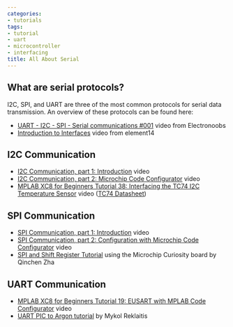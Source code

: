 ```yaml
---
categories:
- tutorials
tags:
- tutorial
- uart
- microcontroller
- interfacing
title: All About Serial
---
```


## What are serial protocols?

I2C, SPI, and UART are three of the most common protocols for serial data transmission. An overview of these protocols can be found here:

-   [UART - I2C - SPI - Serial communications #001](https://www.youtube.com/watch?v=IyGwvGzrqp8) video from Electronoobs
-   [Introduction to Interfaces](https://www.youtube.com/watch?v=nMZJwspSkAc) video from element14

## I2C Communication

-   [I2C Communication, part 1: Introduction](https://www.youtube.com/watch?v=A-RQ5ShriHY&list=PL3lfkED2i6JcJH-OETxsI43e8M-7eLeL-&index=27) video
-   [I2C Communication, part 2: Microchip Code Configurator](https://www.youtube.com/watch?v=1M1n8oEw9zk&list=PL3lfkED2i6JcJH-OETxsI43e8M-7eLeL-&index=28) video
-   [MPLAB XC8 for Beginners Tutorial 38: Interfacing the TC74 I2C Temperature Sensor](https://www.youtube.com/watch?v=uxYf_k8UB3Q&list=PL3lfkED2i6JcJH-OETxsI43e8M-7eLeL-&index=29) video ([TC74 Datasheet](http://ww1.microchip.com/downloads/en/devicedoc/21462d.pdf))

## SPI Communication

-   [SPI Communication, part 1: Introduction](https://www.youtube.com/watch?v=c8qg3DK_ZVc&list=PL3lfkED2i6JcJH-OETxsI43e8M-7eLeL-&index=30) video
-   [SPI Communication, part 2: Configuration with Microchip Code Configurator](https://www.youtube.com/watch?v=Y1uPY_9UVPY&list=PL3lfkED2i6JcJH-OETxsI43e8M-7eLeL-&index=31) video
-   [SPI and Shift Register Tutorial](spi-shift-register-tutorial.html) using the Microchip Curiosity board by Qinchen Zha

## UART Communication

-   [MPLAB XC8 for Beginners Tutorial 19: EUSART with MPLAB Code Configurator](https://www.youtube.com/watch?v=jLRTTHI9m94&list=PL3lfkED2i6JcJH-OETxsI43e8M-7eLeL-&index=19) video
-   [UART PIC to Argon tutorial](uart-pic-to-argon-tutorial.html) by Mykol Reklaitis
